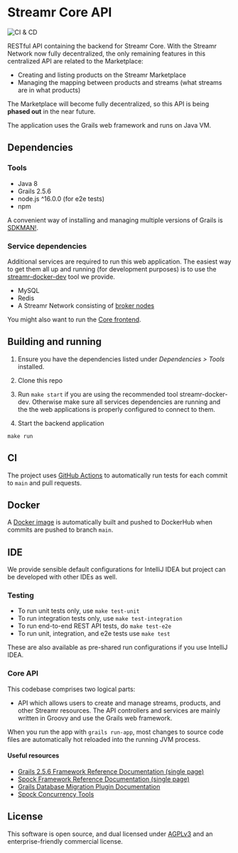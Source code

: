 # Streamr Core API

![CI & CD](https://github.com/streamr-dev/core-api/workflows/CI%20&%20CD/badge.svg)

RESTful API containing the backend for Streamr Core. With the Streamr Network now fully decentralized, the only remaining features in this centralized API are related to the Marketplace:

- Creating and listing products on the Streamr Marketplace
- Managing the mapping between products and streams (what streams are in what products)

The Marketplace will become fully decentralized, so this API is being **phased out** in the near future.

The application uses the Grails web framework and runs on Java VM.

## Dependencies

### Tools

- Java 8
- Grails 2.5.6
- node.js ^16.0.0 (for e2e tests)
- npm

A convenient way of installing and managing multiple versions of Grails is [SDKMAN!](https://sdkman.io/install).

### Service dependencies

Additional services are required to run this web application. The easiest way to get them all up and running (for
development purposes) is to use the [streamr-docker-dev](https://github.com/streamr-dev/streamr-docker-dev) tool we
provide.

- MySQL
- Redis
- A Streamr Network consisting of [broker nodes](https://github.com/streamr-dev/broker)

You might also want to run the [Core frontend](https://github.com/streamr-dev/core-frontend).

## Building and running

1. Ensure you have the dependencies listed under *Dependencies > Tools* installed.

2. Clone this repo

3. Run `make start` if you are using the recommended tool streamr-docker-dev.
   Otherwise make sure all services dependencies are running and the the web applications is properly configured to
   connect to them.

4. Start the backend application

```
make run
```

## CI

The project uses [GitHub Actions](https://github.com/streamr-dev/core-api/actions) to automatically run tests for each
commit to `main` and pull requests.

## Docker

A [Docker image](https://hub.docker.com/r/streamr/core-api/) is automatically built and pushed to DockerHub
when commits are pushed to branch `main`.

## IDE

We provide sensible default configurations for IntelliJ IDEA but project can be developed with other IDEs as well.

### Testing

- To run unit tests only, use `make test-unit`
- To run integration tests only, use `make test-integration`
- To run end-to-end REST API tests, do `make test-e2e`
- To run unit, integration, and e2e tests use `make test`

These are also available as pre-shared run configurations if you use IntelliJ IDEA.

### Core API

This codebase comprises two logical parts:

- API which allows users to create and manage streams, products, and other Streamr resources. The API
  controllers and services are mainly written in Groovy and use the Grails web framework.

When you run the app with `grails run-app`, most changes to source code files are automatically hot reloaded into the
running JVM process.

#### Useful resources

- [Grails 2.5.6 Framework Reference Documentation (single page)](https://grails.github.io/grails2-doc/2.5.6/guide/single.html)
- [Spock Framework Reference Documentation (single page)](http://spockframework.org/spock/docs/1.1/all_in_one.html)
- [Grails Database Migration Plugin Documentation](https://web.archive.org/web/20210119030814/https://grails-plugins.github.io/grails-database-migration/1.4.0/)
- [Spock Concurrency Tools](http://spockframework.org/spock/javadoc/1.1/spock/util/concurrent/package-summary.html)

## License

This software is open source, and dual licensed under [AGPLv3](https://www.gnu.org/licenses/agpl.html) and an
enterprise-friendly commercial license.

